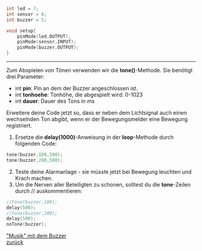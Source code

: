 ```C++
int led = 7;
int sensor = 6;
int buzzer = 5;

void setup{
    pinMode(led,OUTPUT);
    pinMode(sensor,INPUT);
    pinMode(buzzer,OUTPUT);
}

```
***
Zum Abspielen von Tönen verwenden wir die **tone()**-Methode. Sie benötigt drei Parameter:
- int **pin**: Pin an dem der Buzzer angeschlossen ist.
- int **tonhoehe**: Tonhöhe, die abgespielt wird: 0-1023
- int **dauer**: Dauer des Tons in ms  

Erweitere deine Code jetzt so, dass er neben dem Lichtsignal auch einen wechselnden Ton abgibt, wenn er der Bewegungsmelder eine Bewegung registriert.  

1. Ersetze die **delay(1000)**-Anweisung in der **loop**-Methode durch folgenden Code:  
```C++
tone(buzzer,100,500);
tone(buzzer,200,500);
```
2. Teste deine Alarmanlage - sie müsste jetzt bei Bewegung leuchten und Krach machen.
3. Um die Nerven aller Beteiligten zu schonen, solltest du die **tone**-Zeilen durch // auskommentieren:
```C++
//tone(buzzer,100);
delay(500);
//tone(buzzer,200);
delay(500);
noTone(buzzer);
```
["Musik" mit dem Buzzer](weiter.html)  
[zurück](../index.html)
